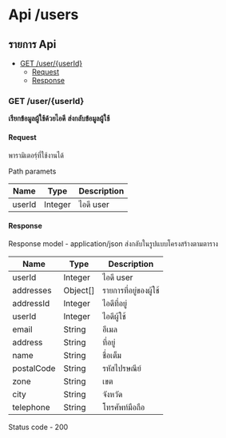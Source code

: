 # Api /users

## รายการ Api

- [GET /user/{userId}](#get-useruserid)
  - [Request](#request)
  - [Response](#response)

### GET /user/{userId}

**เรียกข้อมูลผู้ใช้ด้วยไอดี**
**ส่งกลับข้อมูลผู้ใช้**

#### Request

พารามิเตอร์ฺที่ใช้งานได้

Path paramets

| Name   | Type    | Description |
| ------ | ------- | ----------- |
| userId | Integer | ไอดี user   |

#### Response

Response model - application/json
ส่งกลับในรูปแบบโครงสร้างตามตาราง

| Name       | Type     | Description            |
| ---------- | -------- | ---------------------- |
| userId     | Integer  | ไอดี user              |
| addresses  | Object[] | รายการที่อยู่ของผู้ใช้ |
| addressId  | Integer  | ไอดีที่อยู่            |
| userId     | Integer  | ไอดีผู้ใช้             |
| email      | String   | อีเมล                  |
| address    | String   | ที่อยู่                |
| name       | String   | ชื่อเต็ม               |
| postalCode | String   | รหัสไปรษณีย์           |
| zone       | String   | เขต                    |
| city       | String   | จังหวัด                |
| telephone  | String   | โทรศัพท์มือถือ         |

Status code - 200
